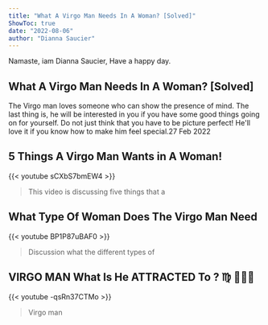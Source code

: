 ```yaml
---
title: "What A Virgo Man Needs In A Woman? [Solved]"
ShowToc: true 
date: "2022-08-06"
author: "Dianna Saucier" 
---
```


Namaste, iam Dianna Saucier, Have a happy day.
## What A Virgo Man Needs In A Woman? [Solved]
 The Virgo man loves someone who can show the presence of mind. The last thing is, he will be interested in you if you have some good things going on for yourself. Do not just think that you have to be picture perfect! He'll love it if you know how to make him feel special.27 Feb 2022

## 5 Things A Virgo Man Wants in A Woman!
{{< youtube sCXbS7bmEW4 >}}
>This video is discussing five things that a 

## What Type Of Woman Does The Virgo Man Need
{{< youtube BP1P87uBAF0 >}}
>Discussion what the different types of 

## VIRGO MAN What Is He ATTRACTED To ? ♍️ 💁🏽‍♂️
{{< youtube -qsRn37CTMo >}}
>Virgo man

